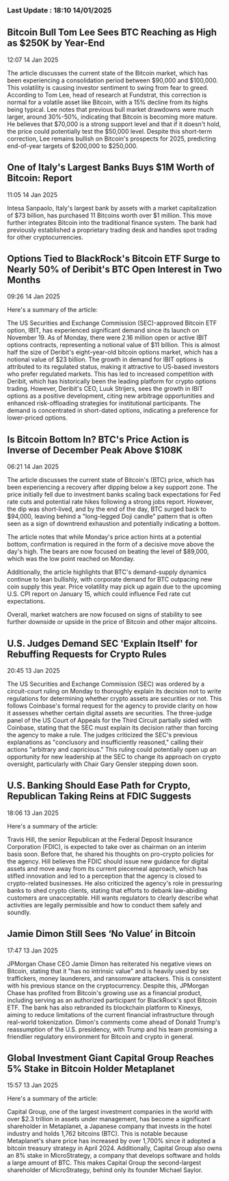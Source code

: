 
### Last Update : 18:10 14/01/2025

Bitcoin Bull Tom Lee Sees BTC Reaching as High as $250K by Year-End
-------------------------------------------------------------------

12:07 14 Jan 2025

The article discusses the current state of the Bitcoin market, which has been experiencing a consolidation period between $90,000 and $100,000. This volatility is causing investor sentiment to swing from fear to greed. According to Tom Lee, head of research at Fundstrat, this correction is normal for a volatile asset like Bitcoin, with a 15% decline from its highs being typical. Lee notes that previous bull market drawdowns were much larger, around 30%-50%, indicating that Bitcoin is becoming more mature. He believes that $70,000 is a strong support level and that if it doesn't hold, the price could potentially test the $50,000 level. Despite this short-term correction, Lee remains bullish on Bitcoin's prospects for 2025, predicting end-of-year targets of $200,000 to $250,000.

One of Italy's Largest Banks Buys $1M Worth of Bitcoin: Report
--------------------------------------------------------------

11:05 14 Jan 2025

Intesa Sanpaolo, Italy's largest bank by assets with a market capitalization of $73 billion, has purchased 11 Bitcoins worth over $1 million. This move further integrates Bitcoin into the traditional finance system. The bank had previously established a proprietary trading desk and handles spot trading for other cryptocurrencies.

Options Tied to BlackRock's Bitcoin ETF Surge to Nearly 50% of Deribit's BTC Open Interest in Two Months
--------------------------------------------------------------------------------------------------------

09:26 14 Jan 2025

Here's a summary of the article:

The US Securities and Exchange Commission (SEC)-approved Bitcoin ETF option, IBIT, has experienced significant demand since its launch on November 19. As of Monday, there were 2.16 million open or active IBIT options contracts, representing a notional value of $11 billion. This is almost half the size of Deribit's eight-year-old bitcoin options market, which has a notional value of $23 billion. The growth in demand for IBIT options is attributed to its regulated status, making it attractive to US-based investors who prefer regulated markets. This has led to increased competition with Deribit, which has historically been the leading platform for crypto options trading. However, Deribit's CEO, Luuk Strijers, sees the growth in IBIT options as a positive development, citing new arbitrage opportunities and enhanced risk-offloading strategies for institutional participants. The demand is concentrated in short-dated options, indicating a preference for lower-priced options.

Is Bitcoin Bottom In? BTC's Price Action is Inverse of December Peak Above $108K
--------------------------------------------------------------------------------

06:21 14 Jan 2025

The article discusses the current state of Bitcoin's (BTC) price, which has been experiencing a recovery after dipping below a key support zone. The price initially fell due to investment banks scaling back expectations for Fed rate cuts and potential rate hikes following a strong jobs report. However, the dip was short-lived, and by the end of the day, BTC surged back to $94,000, leaving behind a "long-legged Doji candle" pattern that is often seen as a sign of downtrend exhaustion and potentially indicating a bottom.

The article notes that while Monday's price action hints at a potential bottom, confirmation is required in the form of a decisive move above the day's high. The bears are now focused on beating the level of $89,000, which was the low point reached on Monday.

Additionally, the article highlights that BTC's demand-supply dynamics continue to lean bullishly, with corporate demand for BTC outpacing new coin supply this year. Price volatility may pick up again due to the upcoming U.S. CPI report on January 15, which could influence Fed rate cut expectations.

Overall, market watchers are now focused on signs of stability to see further downside or upside in the price of Bitcoin and other major altcoins.

U.S. Judges Demand SEC 'Explain Itself' for Rebuffing Requests for Crypto Rules
-------------------------------------------------------------------------------

20:45 13 Jan 2025

The US Securities and Exchange Commission (SEC) was ordered by a circuit-court ruling on Monday to thoroughly explain its decision not to write regulations for determining whether crypto assets are securities or not. This follows Coinbase's formal request for the agency to provide clarity on how it assesses whether certain digital assets are securities. The three-judge panel of the US Court of Appeals for the Third Circuit partially sided with Coinbase, stating that the SEC must explain its decision rather than forcing the agency to make a rule. The judges criticized the SEC's previous explanations as "conclusory and insufficiently reasoned," calling their actions "arbitrary and capricious." This ruling could potentially open up an opportunity for new leadership at the SEC to change its approach on crypto oversight, particularly with Chair Gary Gensler stepping down soon.

U.S. Banking Should Ease Path for Crypto, Republican Taking Reins at FDIC Suggests
----------------------------------------------------------------------------------

18:06 13 Jan 2025

Here's a summary of the article:

Travis Hill, the senior Republican at the Federal Deposit Insurance Corporation (FDIC), is expected to take over as chairman on an interim basis soon. Before that, he shared his thoughts on pro-crypto policies for the agency. Hill believes the FDIC should issue new guidance for digital assets and move away from its current piecemeal approach, which has stifled innovation and led to a perception that the agency is closed to crypto-related businesses. He also criticized the agency's role in pressuring banks to shed crypto clients, stating that efforts to debank law-abiding customers are unacceptable. Hill wants regulators to clearly describe what activities are legally permissible and how to conduct them safely and soundly.

Jamie Dimon Still Sees ‘No Value’ in Bitcoin
--------------------------------------------

17:47 13 Jan 2025

JPMorgan Chase CEO Jamie Dimon has reiterated his negative views on Bitcoin, stating that it "has no intrinsic value" and is heavily used by sex traffickers, money launderers, and ransomware attackers. This is consistent with his previous stance on the cryptocurrency. Despite this, JPMorgan Chase has profited from Bitcoin's growing use as a financial product, including serving as an authorized participant for BlackRock's spot Bitcoin ETF. The bank has also rebranded its blockchain platform to Kinexys, aiming to reduce limitations of the current financial infrastructure through real-world tokenization. Dimon's comments come ahead of Donald Trump's reassumption of the U.S. presidency, with Trump and his team promising a friendlier regulatory environment for Bitcoin and crypto in general.

Global Investment Giant Capital Group Reaches 5% Stake in Bitcoin Holder Metaplanet
-----------------------------------------------------------------------------------

15:57 13 Jan 2025

Here's a summary of the article:

Capital Group, one of the largest investment companies in the world with over $2.3 trillion in assets under management, has become a significant shareholder in Metaplanet, a Japanese company that invests in the hotel industry and holds 1,762 bitcoins (BTC). This is notable because Metaplanet's share price has increased by over 1,700% since it adopted a bitcoin treasury strategy in April 2024. Additionally, Capital Group also owns an 8% stake in MicroStrategy, a company that develops software and holds a large amount of BTC. This makes Capital Group the second-largest shareholder of MicroStrategy, behind only its founder Michael Saylor.

